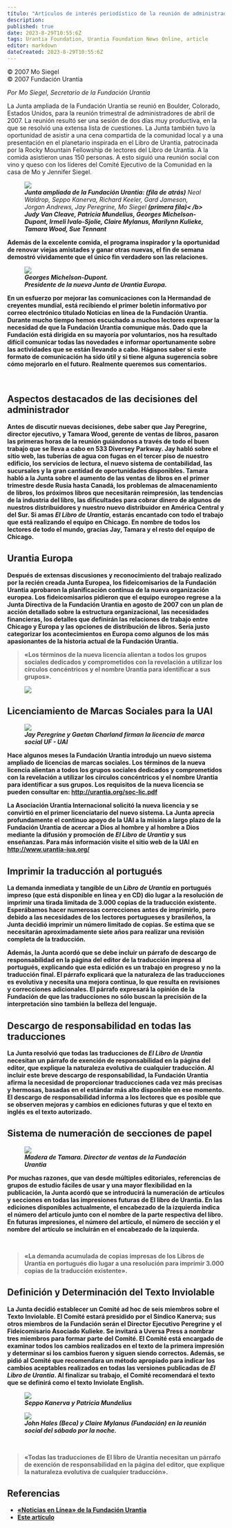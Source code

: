 ```yaml
---
título: "Artículos de interés periodístico de la reunión de administradores de abril de 2007"
description: 
published: true
date: 2023-8-29T10:55:6Z
tags: Urantia Foundation, Urantia Foundation News Online, article
editor: markdown
dateCreated: 2023-8-29T10:55:6Z
---
```


<p class="tema v-card v-sheet--gris claro aclarar-3 px-2">© 2007 Mo Siegel<br>© 2007 Fundación Urantia</p>


_Por Mo Siegel, Secretario de la Fundación Urantia_

La Junta ampliada de la Fundación Urantia se reunió en Boulder, Colorado, Estados Unidos, para la reunión trimestral de administradores de abril de 2007. La reunión resultó ser una sesión de dos días muy productiva, en la que se resolvió una extensa lista de cuestiones. La Junta también tuvo la oportunidad de asistir a una cena compartida de la comunidad local y a una presentación en el planetario inspirada en el Libro de Urantia, patrocinada por la Rocky Mountain Fellowship de lectores del Libro de Urantia. A la comida asistieron unas 150 personas. A esto siguió una reunión social con vino y queso con los líderes del Comité Ejecutivo de la Comunidad en la casa de Mo y Jennifer Siegel.

<figure id="Figure_1" class="image urantiapedia">
<img src="/image/article/UF_News_Online/2007_05/012.jpg">
<figcaption><em><b>Junta ampliada de la Fundación Urantia: (fila de atrás)</b> Neal Waldrop, Seppo Kanerva, Richard Keeler, Gard Jameson, Jorgan Andrews, Jay Peregrine, Mo Siegel <b>(primera fila)< /b> Judy Van Cleave, Patricia Mundelius, Georges Michelson-Dupont, Irmeli Ivalo-Sjolie, Claire Mylanus, Marilynn Kulieke, Tamara Wood, Sue Tennant</em></figcaption>
</figure>

Además de la excelente comida, el programa inspirador y la oportunidad de renovar viejas amistades y ganar otras nuevas, el fin de semana demostró vívidamente que el único fin verdadero son las relaciones.

<figure id="Figure_2" class="image urantiapedia image-style-align-left">
<img src="/image/article/UF_News_Online/2007_05/007.jpg">
<figcaption><em>Georges Michelson-Dupont. <br>Presidente de la nueva Junta de Urantia Europa.</em></figcaption>
</figure>

En un esfuerzo por mejorar las comunicaciones con la Hermandad de creyentes mundial, está recibiendo el primer boletín informativo por correo electrónico titulado Noticias en línea de la Fundación Urantia. Durante mucho tiempo hemos escuchado a muchos lectores expresar la necesidad de que la Fundación Urantia comunique más. Dado que la Fundación está dirigida en su mayoría por voluntarios, nos ha resultado difícil comunicar todas las novedades e informar oportunamente sobre las actividades que se están llevando a cabo. Háganos saber si este formato de comunicación ha sido útil y si tiene alguna sugerencia sobre cómo mejorarlo en el futuro. Realmente queremos sus comentarios.

<br style="clear:both;"/>

## Aspectos destacados de las decisiones del administrador

Antes de discutir nuevas decisiones, debe saber que Jay Peregrine, director ejecutivo, y Tamara Wood, gerente de ventas de libros, pasaron las primeras horas de la reunión guiándonos a través de todo el buen trabajo que se lleva a cabo en 533 Diversey Parkway. Jay habló sobre el sitio web, las tuberías de agua con fugas en el tercer piso de nuestro edificio, los servicios de lectura, el nuevo sistema de contabilidad, las sucursales y la gran cantidad de oportunidades disponibles. Tamara habló a la Junta sobre el aumento de las ventas de libros en el primer trimestre desde Rusia hasta Canadá, los problemas de almacenamiento de libros, los próximos libros que necesitarán reimpresión, las tendencias de la industria del libro, las dificultades para cobrar dinero de algunos de nuestros distribuidores y nuestro nuevo distribuidor en América Central y del Sur. Si amas _El Libro de Urantia_, estarás encantado con todo el trabajo que está realizando el equipo en Chicago. En nombre de todos los lectores de todo el mundo, gracias Jay, Tamara y el resto del equipo de Chicago.

## Urantia Europa

Después de extensas discusiones y reconocimiento del trabajo realizado por la recién creada Junta Europea, los fideicomisarios de la Fundación Urantia aprobaron la planificación continua de la nueva organización europea. Los fideicomisarios pidieron que el equipo europeo regrese a la Junta Directiva de la Fundación Urantia en agosto de 2007 con un plan de acción detallado sobre la estructura organizacional, las necesidades financieras, los detalles que definirán las relaciones de trabajo entre Chicago y Europa y las opciones de distribución de libros. Sería justo categorizar los acontecimientos en Europa como algunos de los más apasionantes de la historia actual de la Fundación Urantia.

> «Los términos de la nueva licencia alientan a todos los grupos sociales dedicados y comprometidos con la revelación a utilizar los círculos concéntricos y el nombre Urantia para identificar a sus grupos».

<figure id="Figure_3" class="image urantiapedia">
<img src="/image/article/UF_News_Online/2007_05/008.jpg">
</figure>

## Licenciamiento de Marcas Sociales para la UAI

<figure id="Figure_4" class="image urantiapedia image-style-align-left">
<img src="/image/article/UF_News_Online/2007_05/020.jpg">
<figcaption><em>Jay Peregrine y Gaetan Charland firman la licencia de marca social UF - UAI</em></figcaption>
</figure>

Hace algunos meses la Fundación Urantia introdujo un nuevo sistema ampliado de licencias de marcas sociales. Los términos de la nueva licencia alientan a todos los grupos sociales dedicados y comprometidos con la revelación a utilizar los círculos concéntricos y el nombre Urantia para identificar a sus grupos. Los requisitos de la nueva licencia se pueden consultar en: http://urantia.org/soc-lic.pdf

La Asociación Urantia Internacional solicitó la nueva licencia y se convirtió en el primer licenciatario del nuevo sistema. La Junta aprecia profundamente el continuo apoyo de la UAl a la misión a largo plazo de la Fundación Urantia de acercar a Dios al hombre y al hombre a Dios mediante la difusión y promoción de _El Libro de Urantia_ y sus enseñanzas. Para más información visite el sitio web de la UAI en http://www.urantia-iua.org/
<br style="clear:both;"/>

## Imprimir la traducción al portugués

La demanda inmediata y tangible de un _Libro de Urantia_ en portugués impreso (que está disponible en línea y en CD) dio lugar a la resolución de imprimir una tirada limitada de 3.000 copias de la traducción existente. Esperábamos hacer numerosas correcciones antes de imprimirlo, pero debido a las necesidades de los lectores portugueses y brasileños, la Junta decidió imprimir un número limitado de copias. Se estima que se necesitarán aproximadamente siete años para realizar una revisión completa de la traducción.

Además, la Junta acordó que se debe incluir un párrafo de descargo de responsabilidad en la página del editor de la traducción impresa al portugués, explicando que esta edición es un trabajo en progreso y no la traducción final. El párrafo explicará que la naturaleza de las traducciones es evolutiva y necesita una mejora continua, lo que resulta en revisiones y correcciones adicionales. El párrafo expresará la opinión de la Fundación de que las traducciones no sólo buscan la precisión de la interpretación sino también la belleza del lenguaje.

## Descargo de responsabilidad en todas las traducciones

La Junta resolvió que todas las traducciones de _El Libro de Urantia_ necesitan un párrafo de exención de responsabilidad en la página del editor, que explique la naturaleza evolutiva de cualquier traducción. Al incluir este breve descargo de responsabilidad, la Fundación Urantia afirma la necesidad de proporcionar traducciones cada vez más precisas y hermosas, basadas en el estándar más alto disponible en ese momento. El descargo de responsabilidad informa a los lectores que es posible que se observen mejoras y cambios en ediciones futuras y que el texto en inglés es el texto autorizado.

## Sistema de numeración de secciones de papel

<figure id="Figure_5" class="image urantiapedia image-style-align-right">
<img src="/image/article/UF_News_Online/2007_05/014.jpg">
<figcaption><em>Madera de Tamara. Director de ventas de la Fundación Urantia</em></figcaption>
</figure>

Por muchas razones, que van desde múltiples editoriales, referencias de grupos de estudio fáciles de usar y una mayor flexibilidad en la publicación, la Junta acordó que se introducirá la numeración de artículos y secciones en todas las impresiones futuras de El libro de Urantia. En las ediciones disponibles actualmente, el encabezado de la izquierda indica el número del artículo junto con el nombre de la parte respectiva del libro. En futuras impresiones, el número del artículo, el número de sección y el nombre del artículo se incluirán en el encabezado de la izquierda.

<br style="clear:both;"/>

> «La demanda acumulada de copias impresas de los Libros de Urantia en portugués dio lugar a una resolución para imprimir 3.000 copias de la traducción existente».

## Definición y Determinación del Texto Inviolable

La Junta decidió establecer un Comité ad hoc de seis miembros sobre el Texto Inviolable. El Comité estará presidido por el Síndico Kanerva; sus otros miembros de la Fundación serán el Director Ejecutivo Peregrine y el Fideicomisario Asociado Kulieke. Se invitará a Uversa Press a nombrar tres miembros para formar parte del Comité. El Comité está encargado de examinar todos los cambios realizados en el texto de la primera impresión y determinar si los cambios fueron y siguen siendo correctos. Además, se pidió al Comité que recomendara un método apropiado para indicar los cambios aceptables realizados en todas las versiones publicadas de _El Libro de Urantia_. Al finalizar su trabajo, el Comité recomendará el texto que se definirá como el texto Inviolate English.

<figure id="Figure_6" class="image urantiapedia">
<img src="/image/article/UF_News_Online/2007_05/013.jpg">
<figcaption><em>Seppo Kanerva y Patricia Mundelius</em></figcaption>
</figure>

<figure id="Figure_7" class="image urantiapedia">
<img src="/image/article/UF_News_Online/2007_05/026.jpg">
<figcaption><em>John Hales (Beca) y Claire Mylanus (Fundación) en la reunión social del sábado por la noche.</em></figcaption>
</figure>

<br style="clear:both;"/>

> «Todas las traducciones de El libro de Urantia necesitan un párrafo de exención de responsabilidad en la página del editor, que explique la naturaleza evolutiva de cualquier traducción».


## Referencias

- [«Noticias en Línea» de la Fundación Urantia](https://www.urantia.org/es/fundacion-urantia/archivos-de-boletin)
- [Este artículo](https://www.urantia.org/news/2007-05/newsworthy-items-april-2007-trustees-meeting)


